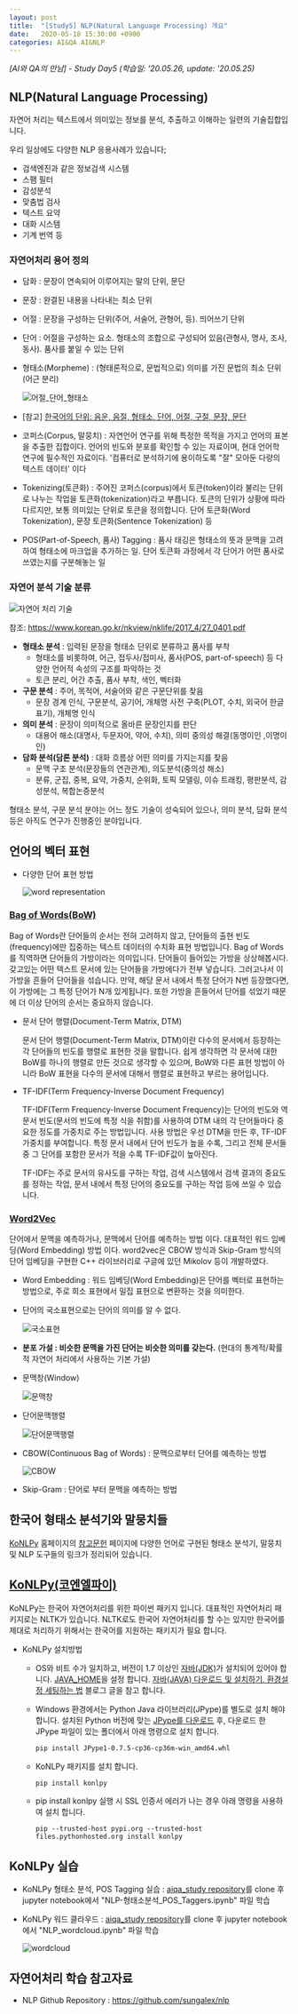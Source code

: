 ```yaml
---
layout: post
title:  "[Study5] NLP(Natural Language Processing) 개요"
date:   2020-05-18 15:30:00 +0900
categories: AI&QA AI&NLP
---
```


*[AI와 QA의 만남] - Study Day5 (학습일: '20.05.26, update: '20.05.25)*

## NLP(Natural Language Processing)

자연어 처리는 텍스트에서 의미있는 정보를 분석, 추출하고 이해하는 일련의 기술집합입니다.

우리 일상에도 다양한 NLP 응용사례가 있습니다;
  - 검색엔진과 같은 정보검색 시스템
  - 스팸 필터
  - 감성분석
  - 맞춤법 검사
  - 텍스트 요약
  - 대화 시스템
  - 기계 번역 등

### 자연어처리 용어 정의

- 담화 : 문장이 연속되어 이루어지는 말의 단위, 문단
- 문장 : 완결된 내용을 나타내는 최소 단위
- 어절 : 문장을 구성하는 단위(주어, 서술어, 관형어, 등). 띄어쓰기 단위
- 단어 : 어절을 구성하는 요소. 형태소의 조합으로 구성되어 있음(관형사, 명사, 조사, 동사). 품사를 붙일 수 있는 단위
- 형태소(Morpheme) : (형태론적으로, 문법적으로) 의미를 가진 문법의 최소 단위(어근 분리)

  ![어절_단어_형태소](/img/study5/어절_단어_형태소.png)

- \[참고\] [한국어의 단위: 음운, 음절, 형태소, 단어, 어절, 구절, 문장, 문단](https://m.blog.naver.com/PostView.nhn?blogId=zzangdol57&logNo=30166226241&proxyReferer=https:%2F%2Fwww.google.com%2F)

- 코퍼스(Corpus, 말뭉치) : 자연언어 연구를 위해 특정한 목적을 가지고 언어의 표본을 추출한 집합이다. 언어의 빈도와 분포를 확인할 수 있는 자료이며, 현대 언어학 연구에 필수적인 자료이다. '컴퓨터로 분석하기에 용이하도록 "잘" 모아둔 다량의 텍스트 데이터' 이다
- Tokenizing(토큰화) : 주어진 코퍼스(corpus)에서 토큰(token)이라 불리는 단위로 나누는 작업을 토큰화(tokenization)라고 부릅니다. 토큰의 단위가 상황에 따라 다르지만, 보통 의미있는 단위로 토큰을 정의합니다. 단어 토큰화(Word Tokenization), 문장 토큰화(Sentence Tokenization) 등
- POS(Part-of-Speech, 품사) Tagging : 품사 태깅은 형태소의 뜻과 문맥을 고려하여 형태소에 마크업을 추가하는 일. 단어 토큰화 과정에서 각 단어가 어떤 품사로 쓰였는지를 구분해놓는 일

### 자연어 분석 기술 분류

  ![자연어 처리 기술](/img/study5/NLP_process.png)
  
  참조: <https://www.korean.go.kr/nkview/nklife/2017_4/27_0401.pdf>

- **형태소 분석** : 입력된 문장을 형태소 단위로 분류하고 품사를 부착
  - 형태소를 비롯하여, 어근, 접두사/접미사, 품사(POS, part-of-speech) 등 다양한 언어적 속성의 구조를 파악하는 것
  - 토큰 분리, 어간 추출, 품사 부착, 색인, 벡터화
- **구문 분석** : 주어, 목적어, 서술어와 같은 구문단위를 찾음
  - 문장 경계 인식, 구문분석, 공기어, 개체명 사전 구축(PLOT, 수치, 외국어 한글 표기), 개체명 인식
- **의미 분석** : 문장이 의미적으로 올바른 문장인지를 판단
  - 대용어 해소(대명사, 두문자어, 약어, 수치), 의미 중의성 해결(동명이인 ,이명이인)
- **담화 분석(담론 분석)** : 대화 흐름상 어떤 의미를 가지는지를 찾음
  - 문맥 구조 분석(문장들의 연관관계), 의도분석(중의성 해소)
  - 분류, 군집, 중복, 요약, 가중치, 순위화, 토픽 모델링, 이슈 트래킹, 평판분석, 감성분석, 복합논증분석

형태소 분석, 구문 분석 분야는 어느 정도 기술이 성숙되어 있으나, 의미 분석, 담화 분석 등은 아직도 연구가 진행중인 분야입니다.

## 언어의 벡터 표현

- 다양한 단어 표현 방법

  ![word representation](/img/study5/wordrepresentation.png)

### [Bag of Words(BoW)](https://wikidocs.net/22650)

Bag of Words란 단어들의 순서는 전혀 고려하지 않고, 단어들의 출현 빈도(frequency)에만 집중하는 텍스트 데이터의 수치화 표현 방법입니다. Bag of Words를 직역하면 단어들의 가방이라는 의미입니다. 단어들이 들어있는 가방을 상상해봅시다. 갖고있는 어떤 텍스트 문서에 있는 단어들을 가방에다가 전부 넣습니다. 그러고나서 이 가방을 흔들어 단어들을 섞습니다. 만약, 해당 문서 내에서 특정 단어가 N번 등장했다면, 이 가방에는 그 특정 단어가 N개 있게됩니다. 또한 가방을 흔들어서 단어를 섞었기 때문에 더 이상 단어의 순서는 중요하지 않습니다.

- 문서 단어 행렬(Document-Term Matrix, DTM)

  문서 단어 행렬(Document-Term Matrix, DTM)이란 다수의 문서에서 등장하는 각 단어들의 빈도를 행렬로 표현한 것을 말합니다. 쉽게 생각하면 각 문서에 대한 BoW를 하나의 행렬로 만든 것으로 생각할 수 있으며, BoW와 다른 표현 방법이 아니라 BoW 표현을 다수의 문서에 대해서 행렬로 표현하고 부르는 용어입니다.

- TF-IDF(Term Frequency-Inverse Document Frequency)

  TF-IDF(Term Frequency-Inverse Document Frequency)는 단어의 빈도와 역 문서 빈도(문서의 빈도에 특정 식을 취함)를 사용하여 DTM 내의 각 단어들마다 중요한 정도를 가중치로 주는 방법입니다. 사용 방법은 우선 DTM을 만든 후, TF-IDF 가중치를 부여합니다. 특정 문서 내에서 단어 빈도가 높을 수록, 그리고 전체 문서들 중 그 단어를 포함한 문서가 적을 수록 TF-IDF값이 높아진다.
  
  TF-IDF는 주로 문서의 유사도를 구하는 작업, 검색 시스템에서 검색 결과의 중요도를 정하는 작업, 문서 내에서 특정 단어의 중요도를 구하는 작업 등에 쓰일 수 있습니다.

### [Word2Vec](https://wikidocs.net/22660)

단어에서 문맥을 예측하거나, 문맥에서 단어를 예측하는 방법 이다. 대표적인 워드 임베딩(Word Embedding) 방법 이다. word2vec은 CBOW 방식과 Skip-Gram 방식의 단어 임베딩을 구현한 C++ 라이브러리로 구글에 있던 Mikolov 등이 개발하였다.

- Word Embedding : 워드 임베딩(Word Embedding)은 단어를 벡터로 표현하는 방법으로, 주로 희소 표현에서 밀집 표현으로 변환하는 것을 의미한다.

- 단어의 국소표현으로는 단어의 의미를 알 수 없다.

  ![국소표현](/img/study5/국소표현.png)

- **분포 가설 : 비슷한 문맥을 가진 단어는 비슷한 의미를 갖는다.** (현대의 통계적/확률적 자연어 처리에서 사용하는 기본 가설)

- 문맥창(Window)

  ![문맥창](/img/study5/문맥창.png)

- 단어문맥행렬

  ![단어문맥행렬](/img/study5/단어문맥행렬.png)

- CBOW(Continuous Bag of Words) : 문맥으로부터 단어를 예측하는 방법

  ![CBOW](/img/study5/CBOW.png)

- Skip-Gram : 단어로 부터 문맥을 예측하는 방법

## 한국어 형태소 분석기와 말뭉치들

[KoNLPy](https://konlpy.org/ko/latest/) 홈페이지의 [참고문헌](https://konlpy.org/ko/v0.4.3/references/) 페이지에 다양한 언어로 구현된 형태소 분석기, 말뭉치 및 NLP 도구들의 링크가 정리되어 있습니다.

## [KoNLPy(코엔엘파이)](https://konlpy.org/ko/latest/)

KoNLPy는 한국어 자연어처리를 위한 파이썬 패키지 입니다. 대표적인 자연어처리 패키지로는 NLTK가 있습니다. NLTK로도 한국어 자연어처리를 할 수는 있지만 한국어를 제대로 처리하기 위해서는 한국어를 지원하는 패키지가 필요 합니다.

- KoNLPy 설치방법
  - OS와 비트 수가 일치하고, 버전이 1.7 이상인 [자바(JDK)](http://www.oracle.com/technetwork/java/javase/downloads/index.html)가 설치되어 있어야 합니다. [JAVA_HOME](http://docs.oracle.com/cd/E19182-01/820-7851/inst_cli_jdk_javahome_t/index.html)을 설정 합니다. [자바(JAVA) 다운로드 및 설치하기. 환경설정 세팅하는 법](https://jhnyang.tistory.com/224) 블로그 글을 참고 합니다.

  - Windows 환경에서는 Python Java 라이브러리(JPype)를 별도로 설치 해야 합니다. 설치된 Python 버전에 맞는 [JPype를 다운로드](https://www.lfd.uci.edu/~gohlke/pythonlibs/#jpype) 후, 다운로드 한 JPype 파일이 있는 폴더에서 아래 명령으로 설치 합니다.
  
    ```bash
    pip install JPype1-0.7.5-cp36-cp36m-win_amd64.whl
    ```

  - KoNLPy 패키지를 설치 합니다.
  
    ```bash
    pip install konlpy
    ```

  - pip install konlpy 실행 시 SSL 인증서 에러가 나는 경우 아래 명령을 사용하여 설치 합니다.

    ```
    pip --trusted-host pypi.org --trusted-host files.pythonhosted.org install konlpy
    ```

## KoNLPy 실습

- KoNLPy 형태소 분석, POS Tagging 실습 : [aiqa_study repository](https://github.com/sungalex/aiqa)를 clone 후 jupyter notebook에서 "NLP-형태소분석_POS_Taggers.ipynb" 파일 학습

- KoNLPy 워드 클라우드 : [aiqa_study repository](https://github.com/sungalex/aiqa)를 clone 후 jupyter notebook에서 "NLP_wordcloud.ipynb" 파일 학습

  ![wordcloud](/img/study5/wordcloud.png)

## 자연어처리 학습 참고자료

- NLP Github Repository : <https://github.com/sungalex/nlp>
